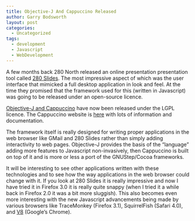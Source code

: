 ```yaml
---
title: Objective-J And Cappuccino Released
author: Garry Bodsworth
layout: post
categories:
  - Uncategorized
tags:
  - development
  - Javascript
  - WebDevelopment
---
```

A few months back 280 North released an online presentation presentation tool called [280 Slides][1]. The most impressive aspect of which was the user interface that mimicked a full desktop application in look and feel. At the time they promised that the framework used for this (written in Javascript) was going to be released under an open-source licence.

[Objective-J and Cappuccino][2] have now been released under the LGPL licence. The Cappuccino website is [here][3] with lots of information and documentation.

The framework itself is really designed for writing proper applications in the web browser like GMail and 280 Slides rather than simply adding interactivity to web pages. Objective-J provides the basis of the &#8220;language&#8221; adding more features to Javascript non-invasively, then Cappuccino is built on top of it and is more or less a port of the GNUStep/Cocoa frameworks.

It will be interesting to see other applications written with these technologies and to see how the way applications in the web browser could change with it. If you look at 280 Slides it is really impressive and now I have tried it in Firefox 3.0 it is really quite snappy (when I tried it a while back in Firefox 2.0 it was a bit more sluggish). This also becomes even more interesting with the new Javascript advancements being made by various browsers like TraceMonkey (Firefox 3.1), SquirrelFish (Safari 4.0), and [V8][4] (Google&#8217;s Chrome).

 [1]: http://280slides.com/
 [2]: http://cappuccino.org/discuss/2008/09/04/announcing-cappuccino/
 [3]: http://cappuccino.org/
 [4]: http://code.google.com/apis/v8/